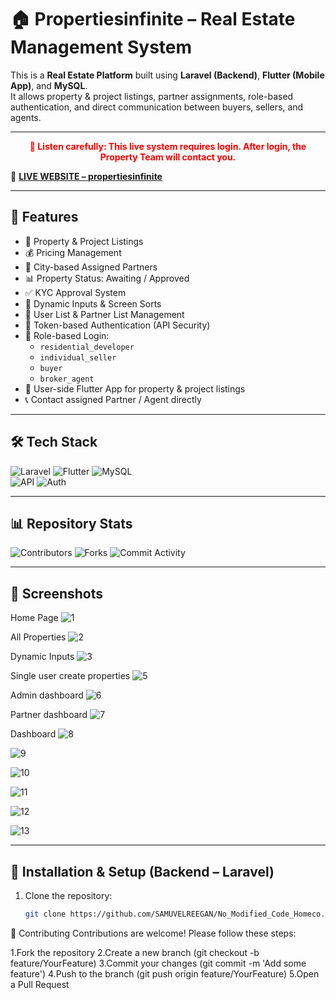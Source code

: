 # 🏠 Propertiesinfinite – Real Estate Management System

This is a **Real Estate Platform** built using **Laravel (Backend)**, **Flutter (Mobile App)**, and **MySQL**.  
It allows property & project listings, partner assignments, role-based authentication, and direct communication between buyers, sellers, and agents.

---

<p align="center" style="color:red; font-weight:bold;">
🔴 Listen carefully: This live system requires login. After login, the Property Team will contact you.
</p>

🔗 **[LIVE WEBSITE – propertiesinfinite](https://propertiesinfinite.com/)**

---

## 🚀 Features

- 🏢 Property & Project Listings  
- 💰 Pricing Management  
- 🌆 City-based Assigned Partners  
- 📊 Property Status: Awaiting / Approved  
- ✅ KYC Approval System  
- 📑 Dynamic Inputs & Screen Sorts  
- 👤 User List & Partner List Management  
- 🔐 Token-based Authentication (API Security)  
- 👥 Role-based Login:  
  - `residential_developer`  
  - `individual_seller`  
  - `buyer`  
  - `broker_agent`  
- 📱 User-side Flutter App for property & project listings  
- 📞 Contact assigned Partner / Agent directly  

---

## 🛠 Tech Stack

 ![Laravel](https://img.shields.io/badge/Laravel-FF2D20?style=for-the-badge&logo=laravel&logoColor=white)  ![Flutter](https://img.shields.io/badge/Flutter-02569B?style=for-the-badge&logo=flutter&logoColor=white)  ![MySQL](https://img.shields.io/badge/MySQL-4479A1?style=for-the-badge&logo=mysql&logoColor=white)  
![API](https://img.shields.io/badge/REST-02569B?style=for-the-badge&logo=fastapi&logoColor=white)  ![Auth](https://img.shields.io/badge/Auth-JWT-orange?style=for-the-badge)  

---

## 📊 Repository Stats

![Contributors](https://img.shields.io/github/contributors/SAMUVELREEGAN/No_Modified_Code_Homeco?color=brightgreen&style=for-the-badge)  ![Forks](https://img.shields.io/github/forks/SAMUVELREEGAN/No_Modified_Code_Homeco?color=yellow&style=for-the-badge)  ![Commit Activity](https://img.shields.io/github/commit-activity/m/SAMUVELREEGAN/No_Modified_Code_Homeco?style=for-the-badge)  

---

## 📸 Screenshots

Home Page
![1](https://github.com/user-attachments/assets/5e7e2453-ecec-4fe5-b3a6-7e3d0aa6406a)

All Properties
![2](https://github.com/user-attachments/assets/74db5296-0790-464b-a0fd-f8a64ae6ccc0)

Dynamic Inputs
![3](https://github.com/user-attachments/assets/ff370df9-5edd-4f41-a020-a4788d37089b)

Single user create properties
![5](https://github.com/user-attachments/assets/e3a3b476-a92e-4ffb-894c-274ce816f775)

Admin dashboard
![6](https://github.com/user-attachments/assets/e539a345-e327-459c-b29d-586cd8e4e389)

Partner dashboard
![7](https://github.com/user-attachments/assets/55706ee8-e994-42f2-b0d9-999f2b6e61d4)

Dashboard
![8](https://github.com/user-attachments/assets/45d7f3e4-628c-4728-b329-bfeb3586d509)

![9](https://github.com/user-attachments/assets/e3b76b02-9aaf-47e2-9fe6-7bfc5b1521aa)

![10](https://github.com/user-attachments/assets/a0db4c43-46ee-4a6d-ab0f-5179a69ec859)

![11](https://github.com/user-attachments/assets/1dcb59a4-39b2-4453-a9f4-acbc1e404593)

![12](https://github.com/user-attachments/assets/79cf3a9d-904c-447b-a52c-484587cde169)

![13](https://github.com/user-attachments/assets/762ee879-cfb3-4342-a833-c049cd92e525)
 

---

## 🔧 Installation & Setup (Backend – Laravel)

1. Clone the repository:  
   ```bash
   git clone https://github.com/SAMUVELREEGAN/No_Modified_Code_Homeco.git


🤝 Contributing
Contributions are welcome! Please follow these steps:

1.Fork the repository
2.Create a new branch (git checkout -b feature/YourFeature)
3.Commit your changes (git commit -m 'Add some feature')
4.Push to the branch (git push origin feature/YourFeature)
5.Open a Pull Request
